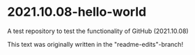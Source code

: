 # 2021.10.08-hello-world
A test repository to test the functionality of GitHub (2021.10.08)

This text was originally written in the "readme-edits"-branch!
